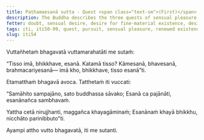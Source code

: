 ```yaml
---
title: Paṭhamaesanā sutta - Quest <span class="text-sm">(First)</span>
description: The Buddha describes the three quests of sensual pleasure, renewed existence, and spiritual life.
fetter: doubt, sensual desire, desire for fine-material existence, desire for immaterial existence, ignorance
tags: iti, iti50-99, quest, pursuit, sensual pleasure, renewed existence, spiritual life, cessation, cease, desireless, satisfied, quenched, buddha
slug: iti54
---
```


Vuttañhetaṁ bhagavatā vuttamarahatāti me sutaṁ:

“Tisso imā, bhikkhave, esanā. Katamā tisso? Kāmesanā, bhavesanā, brahmacariyesanā— imā kho, bhikkhave, tisso esanā”ti.

Etamatthaṁ bhagavā avoca. Tatthetaṁ iti vuccati:

“Samāhito sampajāno,
sato buddhassa sāvako;
Esanā ca pajānāti,
esanānañca sambhavaṁ.

Yattha cetā nirujjhanti,
maggañca khayagāminaṁ;
Esanānaṁ khayā bhikkhu,
nicchāto parinibbuto”ti.

Ayampi attho vutto bhagavatā, iti me sutanti.
